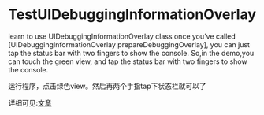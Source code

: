 # TestUIDebuggingInformationOverlay
learn to use UIDebuggingInformationOverlay class
once you’ve called [UIDebuggingInformationOverlay prepareDebuggingOverlay], you can just tap the status bar with two fingers to show the console.
So,in the demo,you can touch the green view, and tap the status bar with two fingers to show the console.

运行程序，点击绿色view。然后再两个手指tap下状态栏就可以了

详细可见:[文章](http://www.jianshu.com/p/a228cafd418f)
